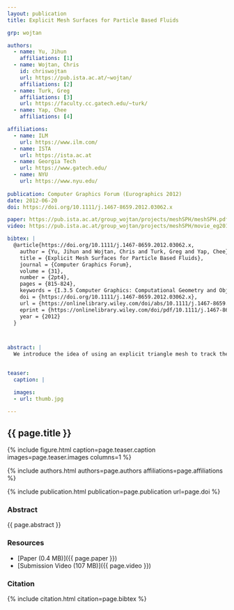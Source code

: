 ```yaml
---
layout: publication
title: Explicit Mesh Surfaces for Particle Based Fluids

grp: wojtan

authors:
  - name: Yu, Jihun
    affiliations: [1]
  - name: Wojtan, Chris
    id: chriswojtan
    url: https://pub.ista.ac.at/~wojtan/
    affiliations: [2]
  - name: Turk, Greg
    affiliations: [3]
    url: https://faculty.cc.gatech.edu/~turk/
  - name: Yap, Chee
    affiliations: [4]

affiliations:
  - name: ILM
    url: https://www.ilm.com/
  - name: ISTA
    url: https://ista.ac.at
  - name: Georgia Tech
    url: https://www.gatech.edu/
  - name: NYU
    url: https://www.nyu.edu/
  
publication: Computer Graphics Forum (Eurographics 2012)
date: 2012-06-20
doi: https://doi.org/10.1111/j.1467-8659.2012.03062.x

paper: https://pub.ista.ac.at/group_wojtan/projects/meshSPH/meshSPH.pdf
video: https://pub.ista.ac.at/group_wojtan/projects/meshSPH/movie_eg2012_final.mov

bibtex: |
  @article{https://doi.org/10.1111/j.1467-8659.2012.03062.x,
    author = {Yu, Jihun and Wojtan, Chris and Turk, Greg and Yap, Chee},
    title = {Explicit Mesh Surfaces for Particle Based Fluids},
    journal = {Computer Graphics Forum},
    volume = {31},
    number = {2pt4},
    pages = {815-824},
    keywords = {I.3.5 Computer Graphics: Computational Geometry and Object Modeling—Physically based modeling, I.3.7 Computer Graphics: Three-Dimensional Graphics and Realism—Animation},
    doi = {https://doi.org/10.1111/j.1467-8659.2012.03062.x},
    url = {https://onlinelibrary.wiley.com/doi/abs/10.1111/j.1467-8659.2012.03062.x},
    eprint = {https://onlinelibrary.wiley.com/doi/pdf/10.1111/j.1467-8659.2012.03062.x},
    year = {2012}
  }



abstract: |
  We introduce the idea of using an explicit triangle mesh to track the air/fluid interface in a smoothed particle hydrodynamics (SPH) simulator. Once an initial surface mesh is created, this mesh is carried forward in time using nearby particle velocities to advect the mesh vertices. The mesh connectivity remains mostly unchanged across time-steps; it is only modified locally for topology change events or for the improvement of triangle quality. In order to ensure that the surface mesh does not diverge from the underlying particle simulation, we periodically project the mesh surface onto an implicit surface defined by the physics simulation. The mesh surface gives us several advantages over previous SPH surface tracking techniques. We demonstrate a new method for surface tension calculations that clearly outperforms the state of the art in SPH surface tension for computer graphics. We also demonstrate a method for tracking detailed surface information (like colors) that is less susceptible to numerical diffusion than competing techniques. Finally, our temporally-coherent surface mesh allows us to simulate high-resolution surface wave dynamics without being limited by the particle resolution of the SPH simulation.

  
teaser:
  caption: |

  images:
  - url: thumb.jpg

---
```


## {{ page.title }}

{% include figure.html caption=page.teaser.caption images=page.teaser.images columns=1 %}

{% include authors.html authors=page.authors affiliations=page.affiliations %}

{% include publication.html publication=page.publication url=page.doi %}

### Abstract

{{ page.abstract }}

### Resources

* [Paper (0.4 MB)]({{ page.paper }})
* [Submission Video (107 MB)]({{ page.video }})

### Citation

{% include citation.html citation=page.bibtex %}